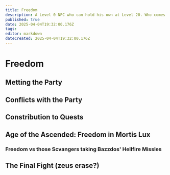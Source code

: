 ```yaml
---
title: Freedom
description: A Level 0 NPC who can hold his own at Level 20. Who comes up with this stuff?
published: true
date: 2025-04-04T19:32:00.176Z
tags: 
editor: markdown
dateCreated: 2025-04-04T19:32:00.176Z
---
```


# Freedom

## Metting the Party

## Conflicts with the Party

## Constribution to Quests

## Age of the Ascended: Freedom in Mortis Lux

### Freedom vs those Scvangers taking Bazzdos' Hellfire Missles

## The Final Fight (zeus erase?)